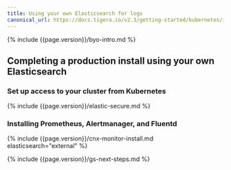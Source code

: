```yaml
---
title: Using your own Elasticsearch for logs
canonical_url: https://docs.tigera.io/v2.3/getting-started/kubernetes/installation/byo-elasticsearch
---
```


{% include {{page.version}}/byo-intro.md %}

## Completing a production install using your own Elasticsearch

### Set up access to your cluster from Kubernetes

{% include {{page.version}}/elastic-secure.md %}

### Installing Prometheus, Alertmanager, and Fluentd

{% include {{page.version}}/cnx-monitor-install.md elasticsearch="external" %}

{% include {{page.version}}/gs-next-steps.md %}
